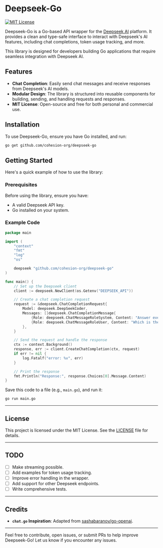 # Deepseek-Go

[![MIT License](https://img.shields.io/badge/license-MIT-blue.svg)](LICENSE)

Deepseek-Go is a Go-based API wrapper for the [Deepseek AI](https://deepseek.ai) platform. It provides a clean and type-safe interface to interact with Deepseek's AI features, including chat completions, token usage tracking, and more.

This library is designed for developers building Go applications that require seamless integration with Deepseek AI.

## Features

- **Chat Completion**: Easily send chat messages and receive responses from Deepseek's AI models.
- **Modular Design**: The library is structured into reusable components for building, sending, and handling requests and responses.
- **MIT License**: Open-source and free for both personal and commercial use.

## Installation

To use Deepseek-Go, ensure you have Go installed, and run:

```sh
go get github.com/cohesion-org/deepseek-go
```

## Getting Started

Here's a quick example of how to use the library:

### Prerequisites

Before using the library, ensure you have:
- A valid Deepseek API key.
- Go installed on your system.

### Example Code

```go
package main

import (
	"context"
	"fmt"
	"log"
	"os"

	deepseek "github.com/cohesion-org/deepseek-go"
)

func main() {
	// Set up the Deepseek client
    client := deepseek.NewClient(os.Getenv("DEEPSEEK_API"))

	// Create a chat completion request
	request := &deepseek.ChatCompletionRequest{
		Model: deepseek.DeepSeekCoder,
		Messages: []deepseek.ChatCompletionMessage{
			{Role: deepseek.ChatMessageRoleSystem, Content: "Answer every question using slang."},
			{Role: deepseek.ChatMessageRoleUser, Content: "Which is the tallest mountain in the world?"},
		},
	}

	// Send the request and handle the response
	ctx := context.Background()
	response, err := client.CreateChatCompletion(ctx, request)
	if err != nil {
		log.Fatalf("error: %v", err)
	}

	// Print the response
	fmt.Println("Response:", response.Choices[0].Message.Content)
}
```

Save this code to a file (e.g., `main.go`), and run it:

```sh
go run main.go
```

---

## License

This project is licensed under the MIT License. See the [LICENSE](LICENSE) file for details.

---

## TODO

- [ ] Make streaming possible.
- [ ] Add examples for token usage tracking.
- [ ] Improve error handling in the wrapper.
- [ ] Add support for other Deepseek endpoints.
- [ ] Write comprehensive tests.

---

## Credits
- **`chat.go` Inspiration**: Adapted from [sashabaranov/go-openai](https://github.com/sashabaranov/go-openai/tree/master).

---

Feel free to contribute, open issues, or submit PRs to help improve Deepseek-Go! Let us know if you encounter any issues.